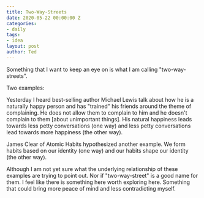 ```yaml
---
title: Two-Way-Streets
date: 2020-05-22 00:00:00 Z
categories:
- daily
tags:
- idea
layout: post
author: Ted
---
```


Something that I want to keep an eye on is what I am calling "two-way-streets".

Two examples:

Yesterday I heard best-selling author Michael Lewis talk about how he is a naturally happy person and has "trained" his friends around the theme of complaining. He does not allow them to complain to him and he doesn't complain to them [about unimportant things]. His natural happiness leads towards less petty conversations (one way) and less petty conversations lead towards more happiness (the other way).

James Clear of Atomic Habits hypothesized another example. We form habits based on our identity (one way) and our habits shape our identity (the other way).

Although I am not yet sure what the underlying relationship of these examples are trying to point out. Nor if "two-way-street" is a good name for them. I feel like there is something here worth exploring here. Something that could bring more peace of mind and less contradicting myself.
